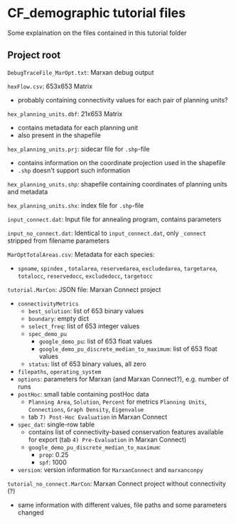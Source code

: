 # CF_demographic tutorial files
Some explaination on the files contained in this tutorial folder

## Project root
`DebugTraceFile_MarOpt.txt`: Marxan debug output

`hexFlow.csv`: 653x653 Matrix
- probably containing connectivity values for each pair of planning units?

`hex_planning_units.dbf`: 21x653 Matrix
- contains metadata for each planning unit
- also present in the shapefile

`hex_planning_units.prj`: sidecar file for `.shp`-file
- contains information on the coordinate projection used in the shapefile
- `.shp` doesn't support such information

`hex_planning_units.shp`: shapefile containing coordinates of planning units and metadata

`hex_planning_units.shx`: index file for `.shp`-file

`input_connect.dat`: Input file for annealing program, contains parameters

`input_no_connect.dat`: Identical to `input_connect.dat`, only `_connect` stripped from filename parameters

`MarOptTotalAreas.csv`: Metadata for each species:
- `spname`, `spindex` , `totalarea`, `reservedarea`, `excludedarea`, `targetarea`, `totalocc`, `reservedocc`, `excludedocc`, `targetocc`

`tutorial.MarCon`: JSON file: Marxan Connect project
- `connectivityMetrics`
	- `best_solution`: list of 653 binary values
	- `boundary`: empty dict
	- `select_freq`: list of 653 integer values
	- `spec_demo_pu`
		- `google_demo_pu`: list of 653 float values
		- `google_demo_pu_discrete_median_to_maximum`: list of 653 float values
	- `status`: list of 653 binary values, all zero
- `filepaths`, `operating_system`
- `options`: parameters for Marxan (and Marxan Connect?), e.g. number of runs
- `postHoc`: small table containing postHoc data
	- `Planning Area`, `Solution`, `Percent` for metrics `Planning Units`, `Connections`, `Graph Density`, `Eigenvalue`
	- tab `7) Post-Hoc Evaluation` in Marxan Connect
- `spec_dat`: single-row table
	- contains list of connectivity-based conservation features available for export (tab `4) Pre-Evaluation` in Marxan Connect)
	- `google_demo_pu_discrete_median_to_maximum`:
		- `prop`: 0.25
		- `spf`: 1000
- `version`: version information for `MarxanConnect` and `marxanconpy`

`tutorial_no_connect.MarCon`: Marxan Connect project without connectivity (?)
- same information with different values, file paths and some parameters changed
